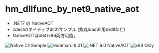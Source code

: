 # hm_dllfunc_by_net9_native_aot

- .NET7 の NativeAOT
- cdeclのネイティブdllのサンプル (秀丸loaddll用のdllなど)
- NativeAOTはx64/x86両方可能。

![Native Dll Sample](https://img.shields.io/badge/Native_Dll-Sample-6479ff.svg)
![Hidemaru 8.01](https://img.shields.io/badge/Hidemaru_v8.01-x64_only-6479ff.svg)
![.NET 9.0 NativeAOT](https://img.shields.io/badge/.NET_v9.0-NativeAOT-6479ff.svg)
![x64 Only](https://img.shields.io/badge/x64-only-6479ff.svg)
